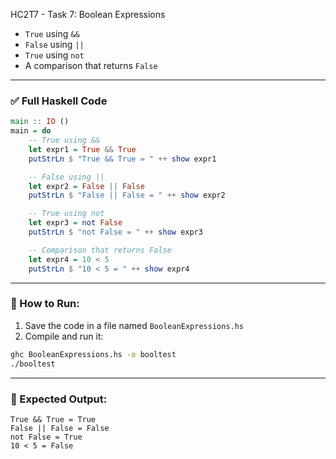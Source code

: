 HC2T7 - Task 7: Boolean Expressions

* `True` using `&&`
* `False` using `||`
* `True` using `not`
* A comparison that returns `False`

---

### ✅ Full Haskell Code

```haskell
main :: IO ()
main = do
    -- True using &&
    let expr1 = True && True
    putStrLn $ "True && True = " ++ show expr1

    -- False using ||
    let expr2 = False || False
    putStrLn $ "False || False = " ++ show expr2

    -- True using not
    let expr3 = not False
    putStrLn $ "not False = " ++ show expr3

    -- Comparison that returns False
    let expr4 = 10 < 5
    putStrLn $ "10 < 5 = " ++ show expr4
```

---

### 🏃 How to Run:

1. Save the code in a file named `BooleanExpressions.hs`
2. Compile and run it:

```bash
ghc BooleanExpressions.hs -o booltest
./booltest
```

---

### 🧾 Expected Output:

```
True && True = True
False || False = False
not False = True
10 < 5 = False
```

